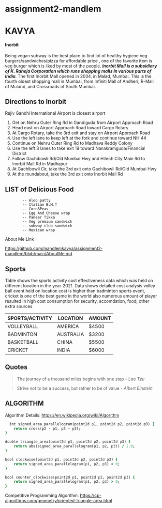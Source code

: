 # assignment2-mandlem
# KAVYA #
#### Inorbit
Being vegan subway is the best place to find lot of healthy hygiene veg burgers/sandwiches/pizza for affordable price , one of the favorite item is veg burger which is liked by most of the people.
***Inorbit Mall is a subsidiary of K. Raheja Corporation which runs shopping malls in various parts of India***. The first Inorbit Mall opened in 2004, in Malad, Mumbai. This is the fourth oldest shopping mall in Mumbai, from Infiniti Mall of Andheri, R-Mall of Mulund, and Crossroads of South Mumbai.


## Directions to Inorbit

Rajiv Gandhi International Airport is closest airport 
1. Get on Nehru Outer Ring Rd in Gandiguda from Airport Approach Road  
2. Head east on Airport Approach Road toward Cargo Rotary  
3. At Cargo Rotary, take the 3rd exit and stay on Airport Approach Road  
4. Use the left lane to keep left at the fork and continue toward NH 44  
5. Continue on Nehru Outer Ring Rd to Madhava Reddy Colony  
6. Use the left 3 lanes to take exit 19 toward Nanakramguda/Financial District  
7. Follow Gachibowli Rd/Old Mumbai Hwy and Hitech City Main Rd to Inorbit Mall Rd in Madhapur  
8. At Gachibowli Cir, take the 3rd exit onto Gachibowli Rd/Old Mumbai Hwy   
9. At the roundabout, take the 3rd exit onto Inorbit Mall Rd   

## LIST of Delicious Food 

            -- Aloo patty
            -- Italian B.M.T
            -- Corn&Peas
            -- Egg And Cheese wrap
            -- Paneer Tikka
            -- Veg premium sandwich
            -- subway club sandwich
            -- Mexican wrap


About Me Link  

https://github.com/mandlemkavya/assignment2-mandlem/blob/main/AboutMe.md


## Sports
Table shows the sports activity cost effectiveness data which was held on different location in the year-2021. Data shows detailed cost analysis volley ball event held on location cost is higher than badminton sports event, cricket is one of the best game in the world also numerous amount of player resulted in high cost consumption for security, accomdation, food, other extra sources

| SPORTS/ACTIVITY | LOCATION | AMOUNT |
| ------------- | ------------- | ------------- |
| VOLLEYBALL  | AMERICA  | $4500  |
| BADMINTON  | AUSTRALIA  | $3200  |
| BASKETBALL  | CHINA  | $5500  |
| CRICKET  | INDIA  | $6000  |



## Quotes
> The journey of a thousand miles begins with one step
*- Lao Tzu*

> Strive not to be a success, but rather to be of value
*- Albert Einstein*



## ALGORITHM

Algorithm Details: <https://en.wikipedia.org/wiki/Algorithm> 
 
```ruby
  int signed_area_parallelogram(point2d p1, point2d p2, point2d p3) {
    return cross(p2 - p1, p3 - p2);
}

double triangle_area(point2d p1, point2d p2, point2d p3) {
    return abs(signed_area_parallelogram(p1, p2, p3)) / 2.0;
}

bool clockwise(point2d p1, point2d p2, point2d p3) {
    return signed_area_parallelogram(p1, p2, p3) < 0;
}

bool counter_clockwise(point2d p1, point2d p2, point2d p3) {
    return signed_area_parallelogram(p1, p2, p3) > 0;
}
```

Competitive Programming Algorithm: <https://cp-algorithms.com/geometry/oriented-triangle-area.html> 
 
